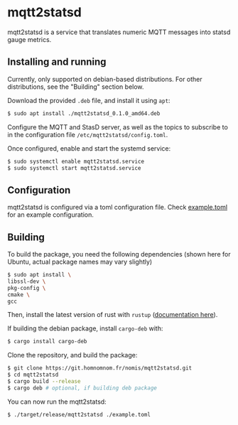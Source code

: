 # mqtt2statsd

mqtt2statsd is a service that translates numeric MQTT messages into statsd gauge metrics.

## Installing and running

Currently, only supported on debian-based distributions.
For other distributions, see the "Building" section below.

Download the provided `.deb` file, and install it using `apt`:
```bash
$ sudo apt install ./mqtt2statsd_0.1.0_amd64.deb
```

Configure the MQTT and StasD server, as well as the topics to subscribe to in the
configuration file `/etc/mqtt2statsd/config.toml`.

Once configured, enable and start the systemd service:
```bash
$ sudo systemctl enable mqtt2statsd.service
$ sudo systemctl start mqtt2statsd.service
```

## Configuration

mqtt2statsd is configured via a toml configuration file.
Check [example.toml](./example.toml) for an example configuration.

## Building

To build the package, you need the following dependencies (shown here for Ubuntu, actual package names may vary slightly)
```bash
$ sudo apt install \
libssl-dev \
pkg-config \
cmake \
gcc
```

Then, install the latest version of rust with `rustup` ([documentation here](https://rustup.rs/)).

If building the debian package, install `cargo-deb` with:
```bash
$ cargo install cargo-deb
```

Clone the repository, and build the package:
```bash
$ git clone https://git.homnomnom.fr/nomis/mqtt2statsd.git
$ cd mqtt2statsd
$ cargo build --release
$ cargo deb # optional, if building deb package
```

You can now run the mqtt2statsd:
```bash
$ ./target/release/mqtt2statsd ./example.toml
```
